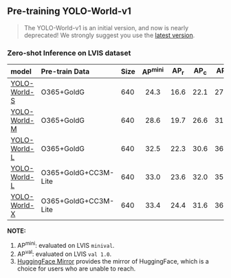## Pre-training YOLO-World-v1

> The YOLO-World-v1 is an initial version, and now is nearly deprecated! We strongly suggest you use the [latest version](../pretrain/).



### Zero-shot Inference on LVIS dataset

| model                                                                                                                | Pre-train Data       | Size | AP<sup>mini</su> | AP<sub>r</sub> | AP<sub>c</sub> | AP<sub>f</sub> | AP<sup>val</su> | AP<sub>r</sub> | AP<sub>c</sub> | AP<sub>f</sub> |                                                                                        weights                                                                                         |
| :------------------------------------------------------------------------------------------------------------------- | :------------------- | :----------------- | :--------------: | :------------: | :------------: | :------------: | :-------------: | :------------: | :------------: | :------------: | :------------------------------------------------------------------------------------------------------------------------------------------------------------------------------------: |
| [YOLO-World-S](yolo_world_s_dual_vlpan_l2norm_2e-3_100e_4x8gpus_obj365v1_goldg_train_lvis_minival.py)   | O365+GoldG           |        640        |       24.3       |      16.6      |      22.1      |      27.7      |      17.8       |      11.0      |      14.8      |      24.0      |    [HF Checkpoints 🤗](https://huggingface.co/wondervictor/YOLO-World/resolve/main/yolo_world_s_clip_base_dual_vlpan_2e-3adamw_32xb16_100e_o365_goldg_train_pretrained-18bea4d2.pth)    |
| [YOLO-World-M](./yolo_world_m_dual_l2norm_2e-4_100e_4x8gpus_obj365v1_goldg_train_lvis_minival.py)   | O365+GoldG           |        640        |       28.6       |      19.7      |      26.6      |      31.9      |      22.3       |      16.2      |      19.0      |      28.7      |    [HF Checkpoints 🤗](https://huggingface.co/wondervictor/YOLO-World/resolve/main/yolo_world_m_clip_base_dual_vlpan_2e-3adamw_32xb16_100e_o365_goldg_train_pretrained-2b7bd1be.pth)    |
| [YOLO-World-L](yolo_world_l_dual_vlpan_l2norm_2e-3_100e_4x8gpus_obj365v1_goldg_train_lvis_minival.py)   | O365+GoldG           |        640        |       32.5       |      22.3      |      30.6      |      36.1      |      24.8       |      17.8      |      22.4      |      32.5      |    [HF Checkpoints 🤗](https://huggingface.co/wondervictor/YOLO-World/resolve/main/yolo_world_l_clip_base_dual_vlpan_2e-3adamw_32xb16_100e_o365_goldg_train_pretrained-0e566235.pth)    |
| [YOLO-World-L](yolo_world_l_dual_vlpan_l2norm_2e-3_100e_4x8gpus_obj365v1_goldg_train_lvis_minival.py) | O365+GoldG+CC3M-Lite |        640        |       33.0       |      23.6      |      32.0      |      35.5      |      25.3       |      18.0      |      22.1      |      32.1      | [HF Checkpoints 🤗](https://huggingface.co/wondervictor/YOLO-World/blob/main/yolo_world_l_clip_base_dual_vlpan_2e-3adamw_32xb16_100e_o365_goldg_cc3mlite_train_pretrained-7a5eea3b.pth) |
| [YOLO-World-X](yolo_world_x_dual_vlpan_l2norm_2e-3_100e_4x8gpus_obj365v1_goldg_train_lvis_minival.py) | O365+GoldG+CC3M-Lite | 640 | 33.4 | 24.4 | 31.6 | 36.6 | 26.6 | 19.2 | 23.5 | 33.2 | [HF Checkpoints 🤗](https://huggingface.co/wondervictor/YOLO-World/blob/main/yolo_world_x_clip_base_dual_vlpan_2e-3adamw_32xb16_100e_o365_goldg_cc3mlite_train_pretrained-8cf6b025.pth) |


**NOTE:**
1. AP<sup>mini</sup>: evaluated on LVIS `minival`.
3. AP<sup>val</sup>: evaluated on LVIS `val 1.0`.
4. [HuggingFace Mirror](https://hf-mirror.com/) provides the mirror of HuggingFace, which is a choice for users who are unable to reach.